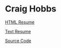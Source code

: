Craig Hobbs
===========

[HTML Resume](https://craigahobbs.github.io/markdown-book/#id=resume&url=https://craigahobbs.github.io/resume/resume.json)

[Text Resume](https://craigahobbs.github.io/resume/resume.md)

[Source Code](https://github.com/craigahobbs/resume#readme)

